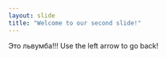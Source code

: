 ```yaml
---
layout: slide
title: "Welcome to our second slide!"
---
```

Это львумба!!!
Use the left arrow to go back!
